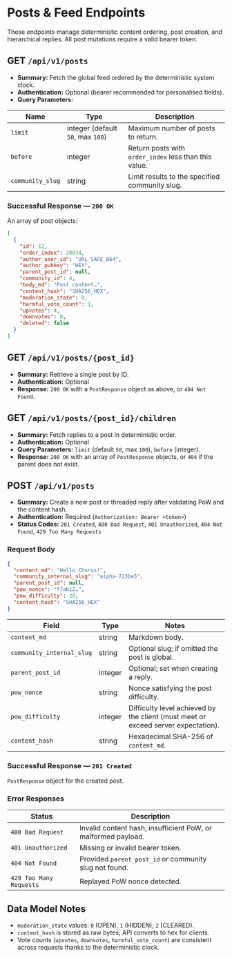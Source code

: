 # Posts & Feed Endpoints

These endpoints manage deterministic content ordering, post creation, and
hierarchical replies. All post mutations require a valid bearer token.

## GET `/api/v1/posts`

- **Summary:** Fetch the global feed ordered by the deterministic system clock.
- **Authentication:** Optional (bearer recommended for personalised fields).
- **Query Parameters:**

| Name | Type | Description |
|------|------|-------------|
| `limit` | integer (default `50`, max `100`) | Maximum number of posts to return. |
| `before` | integer | Return posts with `order_index` less than this value. |
| `community_slug` | string | Limit results to the specified community slug. |

### Successful Response — `200 OK`
An array of post objects:
```json
[
  {
    "id": 12,
    "order_index": 20034,
    "author_user_id": "URL_SAFE_B64",
    "author_pubkey": "HEX",
    "parent_post_id": null,
    "community_id": 4,
    "body_md": "Post content…",
    "content_hash": "SHA256_HEX",
    "moderation_state": 0,
    "harmful_vote_count": 1,
    "upvotes": 4,
    "downvotes": 0,
    "deleted": false
  }
]
```

## GET `/api/v1/posts/{post_id}`

- **Summary:** Retrieve a single post by ID.
- **Authentication:** Optional
- **Response:** `200 OK` with a `PostResponse` object as above, or `404 Not Found`.

## GET `/api/v1/posts/{post_id}/children`

- **Summary:** Fetch replies to a post in deterministic order.
- **Authentication:** Optional
- **Query Parameters:** `limit` (default `50`, max `100`), `before` (integer).
- **Response:** `200 OK` with an array of `PostResponse` objects, or `404` if the
  parent does not exist.

## POST `/api/v1/posts`

- **Summary:** Create a new post or threaded reply after validating PoW and the content hash.
- **Authentication:** Required (`Authorization: Bearer <token>`)
- **Status Codes:** `201 Created`, `400 Bad Request`, `401 Unauthorized`,
  `404 Not Found`, `429 Too Many Requests`

### Request Body
```json
{
  "content_md": "Hello Chorus!",
  "community_internal_slug": "alpha-723be5",
  "parent_post_id": null,
  "pow_nonce": "f7ab12…",
  "pow_difficulty": 20,
  "content_hash": "SHA256_HEX"
}
```

| Field | Type | Notes |
|-------|------|-------|
| `content_md` | string | Markdown body. |
| `community_internal_slug` | string | Optional slug; if omitted the post is global. |
| `parent_post_id` | integer | Optional; set when creating a reply. |
| `pow_nonce` | string | Nonce satisfying the post difficulty. |
| `pow_difficulty` | integer | Difficulty level achieved by the client (must meet or exceed server expectation). |
| `content_hash` | string | Hexadecimal SHA-256 of `content_md`. |

### Successful Response — `201 Created`
`PostResponse` object for the created post.

### Error Responses

| Status | Description |
|--------|-------------|
| `400 Bad Request` | Invalid content hash, insufficient PoW, or malformed payload. |
| `401 Unauthorized` | Missing or invalid bearer token. |
| `404 Not Found` | Provided `parent_post_id` or community slug not found. |
| `429 Too Many Requests` | Replayed PoW nonce detected. |

## Data Model Notes

- `moderation_state` values: `0` (OPEN), `1` (HIDDEN), `2` (CLEARED).
- `content_hash` is stored as raw bytes; API converts to hex for clients.
- Vote counts (`upvotes`, `downvotes`, `harmful_vote_count`) are consistent across requests thanks to the deterministic clock.
